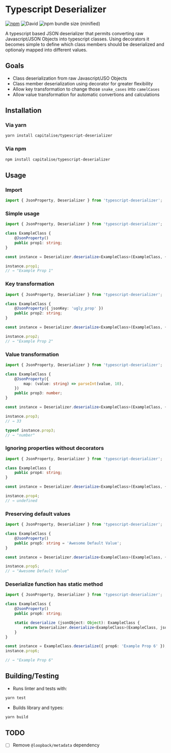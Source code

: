 Typescript Deserializer
======================================


[![npm](https://img.shields.io/npm/v/typescript-deserializer.svg)](https://www.npmjs.com/package/typescript-deserializer) ![David](https://img.shields.io/david/dev/capitalise/typescript-deserializer.svg) ![npm bundle size (minified)](https://img.shields.io/bundlephobia/min/typescript-deserializer.svg)

A typescript based JSON deserializer that permits converting raw Javascript/JSON Objects into typescript classes. Using decorators it becomes simple to define which class members should be deserialized and optionaly mapped into different values.

## Goals
* Class deserialization from raw Javascript/JSO Objects
* Class member deserialization using decorator for greater flexibility
* Allow key transformation to change those `snake_cases` into `camelCases`
* Allow value transformation for automatic convertions and calculations

## Installation

### Via yarn
```sh
yarn install capitalise/typescript-deserializer
```

### Via npm
```sh
npm install capitalise/typescript-deserializer
```

## Usage

### Import
```typescript
import { JsonProperty, Deserializer } from 'typescript-deserializer';
```

### Simple usage
```typescript
import { JsonProperty, Deserializer } from 'typescript-deserializer';

class ExampleClass {
    @JsonProperty()
    public prop1: string;
}

const instance = Deserializer.deserialize<ExampleClass>(ExampleClass, { prop1: 'Example Prop 1' });

instance.prop1;
// → "Example Prop 1"
```

### Key transformation
```typescript
import { JsonProperty, Deserializer } from 'typescript-deserializer';

class ExampleClass {
    @JsonProperty({ jsonKey: 'ugly_prop' })
    public prop2: string;
}

const instance = Deserializer.deserialize<ExampleClass>(ExampleClass, { ugly_prop: 'Example Prop 2' });

instance.prop2;
// → "Example Prop 2"
```

### Value transformation
```typescript
import { JsonProperty, Deserializer } from 'typescript-deserializer';

class ExampleClass {
    @JsonProperty({
        map: (value: string) => parseInt(value, 10),
    })
    public prop3: number;
}

const instance = Deserializer.deserialize<ExampleClass>(ExampleClass, { prop3: '33' });

instance.prop3;
// → 33

typeof instance.prop3;
// → "number"
```

### Ignoring properties without decorators
```typescript
import { JsonProperty, Deserializer } from 'typescript-deserializer';

class ExampleClass {
    public prop4: string;
}

const instance = Deserializer.deserialize<ExampleClass>(ExampleClass, { prop4: 'Example Prop 4' });

instance.prop4;
// → undefined
```

### Preserving default values
```typescript
import { JsonProperty, Deserializer } from 'typescript-deserializer';

class ExampleClass {
    @JsonProperty()
    public prop5: string = 'Awesome Default Value';
}

const instance = Deserializer.deserialize<ExampleClass>(ExampleClass, { otherProp: 'Other Example Prop' });

instance.prop5;
// → "Awesome Default Value"
```

### Deserialize function has static method
```typescript
import { JsonProperty, Deserializer } from 'typescript-deserializer';

class ExampleClass {
    @JsonProperty()
    public prop6: string;

    static deserialize (jsonObject: Object): ExampleClass {
        return Deserializer.deserialize<ExampleClass>(ExampleClass, jsonObject);
    }
}

const instance = ExampleClass.deserialize({ prop6: 'Example Prop 6' });
instance.prop6;

// → "Example Prop 6"
```

## Building/Testing

* Runs linter and tests with:
```sh
yarn test
```
* Builds library and types:
```sh
yarn build
```

## TODO
- [ ] Remove `@loopback/metadata` dependency